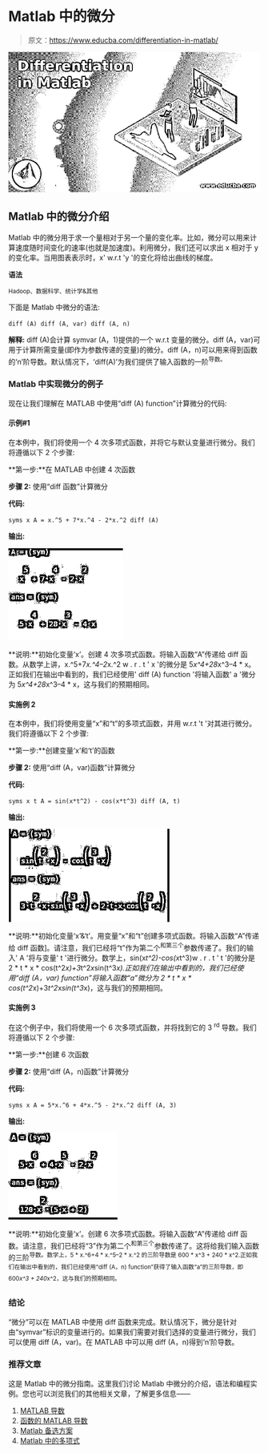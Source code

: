# Matlab 中的微分

> 原文：<https://www.educba.com/differentiation-in-matlab/>

![Differentiation in Matlab](img/6344af88be0170a6f94c5a48e90a49b7.png)



## Matlab 中的微分介绍

Matlab 中的微分用于求一个量相对于另一个量的变化率。比如，微分可以用来计算速度随时间变化的速率(也就是加速度)。利用微分，我们还可以求出 x 相对于 y 的变化率。当用图表表示时，x' w.r.t 'y '的变化将给出曲线的梯度。

**语法**

<small>Hadoop、数据科学、统计学&其他</small>

下面是 Matlab 中微分的语法:

`diff (A)
diff (A, var)
diff (A, n)`

**解释:** diff (A)会计算 symvar (A，1)提供的一个 w.r.t 变量的微分。diff (A，var)可用于计算所需变量(即作为参数传递的变量)的微分。diff (A，n)可以用来得到函数的‘n’阶导数。默认情况下，‘diff(A)’为我们提供了输入函数的一阶<sup>导数。</sup>

### Matlab 中实现微分的例子

现在让我们理解在 MATLAB 中使用“diff (A) function”计算微分的代码:

#### 示例#1

在本例中，我们将使用一个 4 次多项式函数，并将它与默认变量进行微分。我们将遵循以下 2 个步骤:

**第一步:**在 MATLAB 中创建 4 次函数

**步骤 2:** 使用“diff 函数”计算微分

**代码:**

`syms x
A = x.^5 + 7*x.^4 - 2*x.^2
diff (A)`

**输出:**

![differentiation in Matlab1](img/86b665796fbe1186fecf057d613f27e0.png)



**说明:**初始化变量‘x’。创建 4 次多项式函数。将输入函数“A”传递给 diff 函数。从数学上讲，x.^5+7*x.^4–2*x.^2 w . r . t ' x '的微分是 5*x^4+28*x^3–4 * x。正如我们在输出中看到的，我们已经使用' diff (A) function '将输入函数' a '微分为 5*x^4+28*x^3–4 * x，这与我们的预期相同。

#### 实施例 2

在本例中，我们将使用变量“x”和“t”的多项式函数，并用 w.r.t 't '对其进行微分。我们将遵循以下 2 个步骤:

**第一步:**创建变量‘x’和‘t’的函数

**步骤 2:** 使用“diff (A，var)函数”计算微分

**代码:**

`syms x t
A = sin(x*t^2) - cos(x*t^3)
diff (A, t)`

**输出:**

![differentiation in Matlab2](img/edcf9fbffb0cbeb2a08326591f104042.png)



**说明:**初始化变量‘x’&‘t’。用变量“x”和“t”创建多项式函数。将输入函数“A”传递给 diff 函数]。请注意，我们已经将“t”作为第二个<sup>和第三个</sup>参数传递了。我们的输入' A '将与变量' t '进行微分。数学上，sin(x*t^2)-cos(x*t^3)w . r . t ' t '的微分是 2 * t * x * cos(t^2*x)+3*t^2*x*sin(t^3*x).正如我们在输出中看到的，我们已经使用“diff (A，var) function”将输入函数“a”微分为 2 * t * x * cos(t^2*x)+3*t^2*x*sin(t^3*x)，这与我们的预期相同。

#### 实施例 3

在这个例子中，我们将使用一个 6 次多项式函数，并将找到它的 3 <sup>rd</sup> 导数。我们将遵循以下 2 个步骤:

**第一步:**创建 6 次函数

**步骤 2:** 使用“diff (A，n)函数”计算微分

**代码:**

`syms x
A = 5*x.^6 + 4*x.^5 - 2*x.^2
diff (A, 3)`

**输出:**

![polynomial function](img/abb56d5ce6497ea0e2894cea4397e8b0.png)



**说明:**初始化变量‘x’。创建 6 次多项式函数。将输入函数“A”传递给 diff 函数。请注意，我们已经将“3”作为第二个<sup>和第三个</sup>参数传递了。这将给我们输入函数的三阶<sup>导数。数学上，5 * x.^6+4 * x.^5–2 * x.^2 的三阶导数是 600 * x^3 + 240 * x^2.正如我们在输出中看到的，我们已经使用“diff (A，n) function”获得了输入函数“a”的三阶导数，即 600*x^3 + 240*x^2，这与我们的预期相同。</sup>

### 结论

“微分”可以在 MATLAB 中使用 diff 函数来完成。默认情况下，微分是针对由“symvar”标识的变量进行的。如果我们需要对我们选择的变量进行微分，我们可以使用 diff (A，var)。在 MATLAB 中可以用 diff (A，n)得到‘n’阶导数。

### 推荐文章

这是 Matlab 中的微分指南。这里我们讨论 Matlab 中微分的介绍，语法和编程实例。您也可以浏览我们的其他相关文章，了解更多信息——

1.  [MATLAB 导数](https://www.educba.com/matlab-derivative/)
2.  [函数的 MATLAB 导数](https://www.educba.com/matlab-derivative-of-function/)
3.  [Matlab 备选方案](https://www.educba.com/matlab-alternatives/)
4.  [Matlab 中的多项式](https://www.educba.com/polynomial-in-matlab/)





